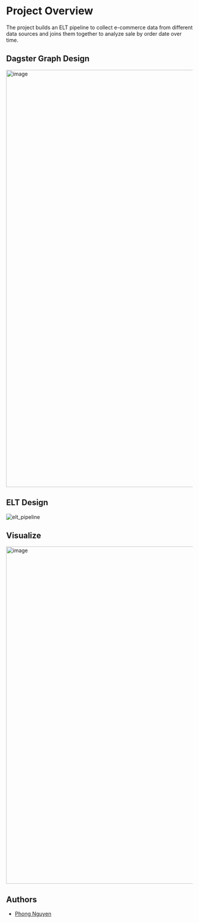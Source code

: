 # Project Overview
The project builds an ELT pipeline to collect e-commerce data from different data sources and joins them together to analyze sale by order date over time.
## Dagster Graph Design
<img width="1123" alt="image" src="https://github.com/shrestic/e_commerce_elt_pipeline/assets/60643737/0e92e666-5ff0-4365-8082-27f489a745c1">

## ELT Design

![elt_pipeline](https://github.com/shrestic/e_commerce_elt_pipeline/assets/60643737/1b0d85ba-1cb4-401b-b2c1-d19324ac0a63)

## Visualize

<img width="908" alt="image" src="https://github.com/shrestic/e_commerce_elt_pipeline/assets/60643737/6682d648-4b20-4055-8d1c-97c9612b3dba">



## Authors
- [Phong Nguyen](https://github.com/shrestic)


